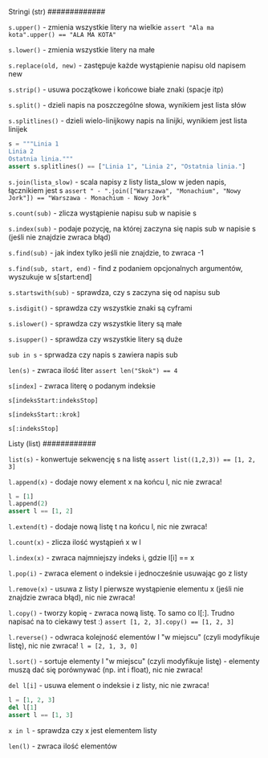 Stringi (str)
#############

`s.upper()` 	- zmienia wszystkie litery na wielkie
`assert "Ala ma kota".upper() == "ALA MA KOTA"`

`s.lower()`	- zmienia wszystkie litery na małe

`s.replace(old, new)` - zastępuje każde wystąpienie napisu old napisem new

`s.strip()` 	- usuwa początkowe i końcowe białe znaki (spacje itp)

`s.split()`	- dzieli napis na poszczególne słowa, wynikiem jest lista słów

`s.splitlines()`  - dzieli wielo-linijkowy napis na linijki, wynikiem jest lista linijek 
```python
s = """Linia 1
Linia 2
Ostatnia linia."""
assert s.splitlines() == ["Linia 1", "Linia 2", "Ostatnia linia."]
```

`s.join(lista_slow)`	- scala napisy z listy lista_slow w jeden napis, łącznikiem jest s
`assert " - ".join(["Warszawa", "Monachium", "Nowy Jork"]) == "Warszawa - Monachium - Nowy Jork"`

`s.count(sub)` 	- zlicza wystąpienie napisu sub w napisie s

`s.index(sub)`	- podaje pozycję, na której zaczyna się napis sub w napisie s (jeśli nie znajdzie zwraca błąd)

`s.find(sub)`		- jak index tylko jeśli nie znajdzie, to zwraca -1

`s.find(sub, start, end)` - find z podaniem opcjonalnych argumentów, wyszukuje w s[start:end]

`s.startswith(sub)` - sprawdza, czy s zaczyna się od napisu sub

`s.isdigit()` 	- sprawdza czy wszystkie znaki są cyframi

`s.islower()` 	- sprawdza czy wszystkie litery są małe

`s.isupper()` 	- sprawdza czy wszystkie litery są duże

`sub in s`        - sprwadza czy napis s zawiera napis sub

`len(s)`        - zwraca ilość liter
`assert len("Skok") == 4`

`s[index]`      - zwraca literę o podanym indeksie


`s[indeksStart:indeksStop]`


`s[indeksStart::krok]`


`s[:indeksStop]`



Listy (list)
############

`list(s)` 	- konwertuje sekwencję s na listę
`assert list((1,2,3)) == [1, 2, 3]`

`l.append(x)` 	- dodaje nowy element x na końcu l, nic nie zwraca!
```python
l = [1]
l.append(2)
assert l == [1, 2]
```

`l.extend(t)` 	- dodaje nową listę t na końcu l, nic nie zwraca!

`l.count(x)` 	- zlicza ilość wystąpień x w l

`l.index(x)` 	- zwraca najmniejszy indeks i, gdzie l[i] == x

`l.pop(i)` 	- zwraca element o indeksie i jednocześnie usuwając go z listy

`l.remove(x)` 	- usuwa z listy l pierwsze wystąpienie elementu x (jeśli nie znajdzie zwraca błąd), nic nie zwraca!

`l.copy()`       - tworzy kopię - zwraca nową listę. To samo co l[:]. Trudno napisać na to ciekawy test :)
`assert [1, 2, 3].copy() == [1, 2, 3]`

`l.reverse()` 	- odwraca kolejność elementów l "w miejscu" (czyli modyfikuje listę), nic nie zwraca!
`l = [2, 1, 3, 0]`

`l.sort()` 	- sortuje elementy l "w miejscu" (czyli modyfikuje listę) - elementy muszą dać się porównywać (np. int i float), nic nie zwraca!

`del l[i]`   - usuwa element o indeksie i z listy, nic nie zwraca!
```python
l = [1, 2, 3]
del l[1]
assert l == [1, 3]
```

`x in l`     - sprawdza czy x jest elementem listy

`len(l)`        - zwraca ilość elementów


